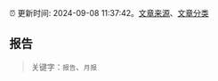 :alarm_clock: 更新时间: 2024-09-08 11:37:42。[文章来源](/README.md)、[文章分类](/TAGS.md)

## 报告


> 关键字：`报告`、`月报`



